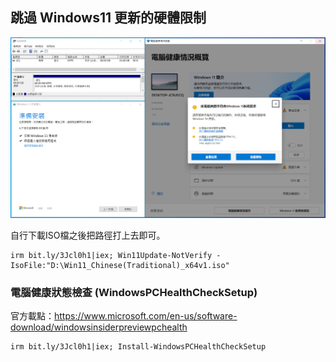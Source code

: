 ## 跳過 Windows11 更新的硬體限制
![](img/MBR_Check_s.png)


自行下載ISO檔之後把路徑打上去即可。

```
irm bit.ly/3Jcl0h1|iex; Win11Update-NotVerify -IsoFile:"D:\Win11_Chinese(Traditional)_x64v1.iso"
```

### 電腦健康狀態檢查 (WindowsPCHealthCheckSetup)
官方載點：https://www.microsoft.com/en-us/software-download/windowsinsiderpreviewpchealth

```
irm bit.ly/3Jcl0h1|iex; Install-WindowsPCHealthCheckSetup
```